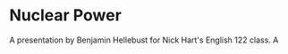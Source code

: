 <div class = "centered-div"><h1> Nuclear Power </h1></div>

A presentation by Benjamin Hellebust for Nick Hart's English 122 class. A
